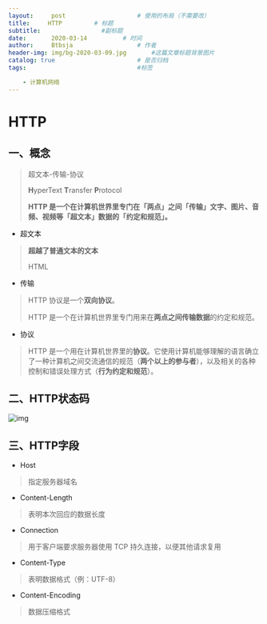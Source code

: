 ```yaml
---
layout:     post   				    # 使用的布局（不需要改）
title:     HTTP		    # 标题 
subtitle:                 #副标题
date:       2020-03-14			# 时间
author:     Btbsja					# 作者
header-img: img/bg-2020-03-09.jpg 	    #这篇文章标题背景图片
catalog: true 						# 是否归档
tags:								#标签

    - 计算机网络
---
```


# HTTP

## 一、概念

> 超文本-传输-协议
>
> **H**yperText **T**ransfer **P**rotocol
>
> **HTTP 是一个在计算机世界里专门在「两点」之间「传输」文字、图片、音频、视频等「超文本」数据的「约定和规范」。**



- 超文本

> **超越了普通文本的文本**
>
> HTML



- 传输

> HTTP 协议是一个**双向协议**。
>
> HTTP 是一个在计算机世界里专门用来在**两点之间传输数据**的约定和规范。



- 协议

> HTTP 是一个用在计算机世界里的**协议**。它使用计算机能够理解的语言确立了一种计算机之间交流通信的规范（**两个以上的参与者**），以及相关的各种控制和错误处理方式（**行为约定和规范**）。

## 二、HTTP状态码

![img](https://gitee.com/btbsja/BlogImg/raw/master/blog/2020/03/20200314100320)

## 三、HTTP字段

- Host

> 指定服务器域名

- Content-Length

> 表明本次回应的数据长度

- Connection

> 用于客户端要求服务器使用 TCP 持久连接，以便其他请求复用

- Content-Type

> 表明数据格式（例：UTF-8）

- Content-Encoding

> 数据压缩格式